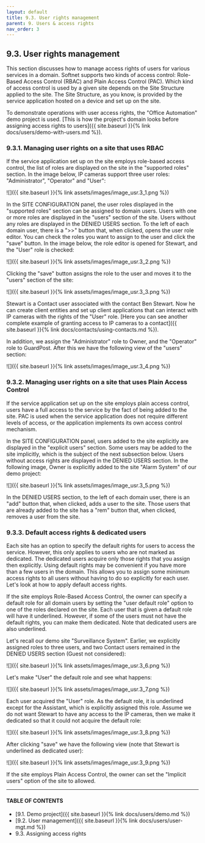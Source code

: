 ```yaml
---
layout: default
title: 9.3. User rights management
parent: 9. Users & access rights
nav_order: 3
---
```


## 9.3. User rights management

This section discusses how to manage access rights of users for various services in a domain. Softnet supports two kinds of access control: Role-Based Access Control (RBAC) and Plain Access Control (PAC). Which kind of access control is used by a given site depends on the Site Structure applied to the site. The Site Structure, as you know, is provided by the service application hosted on a device and set up on the site.  

To demonstrate operations with user access rights, the "Office Automation" demo project is used. [This is how the project's domain looks before assigning access rights to users]({{ site.baseurl }}{% link docs/users/demo-with-users.md %}).

### 9.3.1. Managing user rights on a site that uses RBAC

If the service application set up on the site employs role-based access control, the list of roles are displayed on the site in the "<span class="text-blue">supported roles</span>" section. In the image below, IP cameras support three user roles: "<span class="text-role">Administrator</span>", "<span class="text-role">Operator</span>" and "<span class="text-role">User</span>": 

![]({{ site.baseurl }}{% link assets/images/image_usr.3_1.png %})

In the <span class="header-green">SITE CONFIGURATION</span> panel, the user roles displayed in the "<span class="text-blue">supported roles</span>" section can be assigned to domain users. Users with one or more roles are displayed in the "<span class="text-blue">users</span>" section of the site. Users without any roles are displayed in the <span class="text-red">DENIED USERS</span> section. To the left of each domain user, there is a "<span class="text-cyan">&gt;&gt;</span>" button that, when clicked, opens the user role editor. You can check the roles you want to assign to the user and click the "<span class="text-green">save</span>" button. In the image below, the role editor is opened for Stewart, and the "<span class="text-role">User</span>" role is checked:

![]({{ site.baseurl }}{% link assets/images/image_usr.3_2.png %})

Clicking the "<span class="text-green">save</span>" button assigns the role to the user and moves it to the "<span class="text-blue">users</span>" section of the site:

![]({{ site.baseurl }}{% link assets/images/image_usr.3_3.png %})

Stewart is a Contact user associated with the contact Ben Stewart. Now he can create client entities and set up client applications that can interact with IP cameras with the rights of the "<span class="text-role">User</span>" role. [Here you can see another complete example of granting access to IP cameras to a contact]({{ site.baseurl }}{% link docs/contacts/using-contacts.md %}).  

In addition, we assign the "<span class="text-role">Administrator</span>" role to Owner, and the "<span class="text-role">Operator</span>" role to GuardPost. After this we have the following view of the "<span class="text-blue">users</span>" section:

![]({{ site.baseurl }}{% link assets/images/image_usr.3_4.png %})

### 9.3.2. Managing user rights on a site that uses Plain Access Control

If the service application set up on the site employs plain access control, users have a full access to the service by the fact of being added to the site. PAC is used when the service application does not require different levels of access, or the application implements its own access control mechanism.  

In the <span class="header-green">SITE CONFIGURATION</span> panel, users added to the site explicitly are displayed in the "<span class="text-blue">explicit users</span>" section. Some users may be added to the site implicitly, which is the subject of the next subsection below. Users without access rights are displayed in the <span class="text-red">DENIED USERS</span> section. In the following image, Owner is explicitly added to the site "Alarm System" of our demo project:

![]({{ site.baseurl }}{% link assets/images/image_usr.3_5.png %})

In the <span class="text-red">DENIED USERS</span> section, to the left of each domain user, there is an "<span class="text-cyan">add</span>" button that, when clicked, adds a user to the site. Those users that are already added to the site has a "<span class="text-cyan">rem</span>" button that, when clicked, removes a user from the site.

### 9.3.3. Default access rights & dedicated users

Each site has an option to specify the default rights for users to access the service. However, this only applies to users who are not marked as dedicated. The dedicated users acquire only those rights that you assign then explicitly. Using default rights may be convenient if you have more than a few users in the domain. This allows you to assign some minimum access rights to all users without having to do so explicitly for each user. Let's look at how to apply default access rights.  

If the site employs Role-Based Access Control, the owner can specify a default role for all domain users by setting the "<span class="text-blue">user default role</span>" option to one of the roles declared on the site. 
Each user that is given a default role will have it underlined. However, if some of the users must not have the default rights, you can make them dedicated. Note that dedicated users are also underlined.

Let's recall our demo site "Surveillance System". Earlier, we explicitly assigned roles to three users, and two Contact users remained in the <span class="text-red">DENIED USERS</span> section (Guest not considered):

![]({{ site.baseurl }}{% link assets/images/image_usr.3_6.png %})

Let's make "<span class="text-role">User</span>" the default role and see what happens:

![]({{ site.baseurl }}{% link assets/images/image_usr.3_7.png %})

Each user acquired the "<span class="text-role">User</span>" role. As the default role, it is underlined except for the Assistant, which is explicitly assigned this role. Assume we do not want Stewart to have any access to the IP cameras, then we make it dedicated so that it could not acquire the default role:

![]({{ site.baseurl }}{% link assets/images/image_usr.3_8.png %})

After clicking "<span class="text-green">save</span>" we have the following view (note that Stewart is underlined as dedicated user):

![]({{ site.baseurl }}{% link assets/images/image_usr.3_9.png %})

If the site employs Plain Access Control, the owner can set the "Implicit users" option of the site to <span class="text-green">allowed</span>.  


---
#### TABLE OF CONTENTS
* [9.1. Demo project]({{ site.baseurl }}{% link docs/users/demo.md %})
* [9.2. User management]({{ site.baseurl }}{% link docs/users/user-mgt.md %})
* 9.3. Assigning access rights